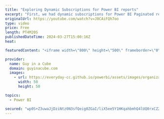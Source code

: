```yaml
---
title: "Exploring Dynamic Subscriptions for Power BI reports"
excerpt: "First, we had dynamic subscriptions for Power BI Paginated reports. Now they are available for Power BI reports! Patrick walks you through how to take advantage of them!  Dynamic per recipient subscriptions for reports (Preview) https://learn.microsoft.com/power-bi/collaborate-share/power-bi-dynamic-report-subscriptions"
originalUrl: https://youtube.com/watch?v=J0CAiFQh7oo
type: video
price: Free
length: PT4M20S
publishedDateTime: 2024-03-27T15:00:16Z
heat: 

featuredContent: "<iframe width=\"800\" height=\"500\" frameborder=\"0\" src=\"https://www.youtube.com/embed/J0CAiFQh7oo\" allow=\"accelerometer; autoplay; encrypted-media; gyroscope; picture-in-picture\" allowfullscreen></iframe>"

provider:
  name: Guy in a Cube
  domain: guyinacube.com
  images:
    - url: https://everyday-cc.github.io/powerbi/assets/images/organizations/guyinacube.com-50x50.jpg
      width: 50
      height: 50

topics:
  - Power BI

secured: "wp0S+Z3uwaJjDziNtz0N3sfQeig0ZGaI/liX5ee5Y1HKqahbmhQ4lUQ0rxCZ2QFR3/sLbW6uP35MDvmD+tDZiXXBM0m/xDfwrjgVIc5nqlP6X2fG+Qpqw02fBCiuSFvCD8OLtjs64paKD2ouCbnzEFm4qr1c3GA+LG4eQ/aUEgY9OzaQoNTl5kXPpqx9oarWGo/t6wU6vLkzquAKKlmTtfrmi3flOMll/chqr7T9NG1CdzPlf45Znx3U9Or0ZPsPzOCo1aPiAoYNWPyOEM0I0dXkiUPwSqcJuTpejoNzbRAmK+sK+3aYOw2QwWMbK4/47vpbYCA8Ac09T2/Ix4WjLQCjCOWgf0HtXzuJ+WD6Ybrtf5qLzVMPskHlJ0ZNkjwcWPZn8q5vQywW7WBW7w64jCCNYzPVtngJoYblo1wapA8=;AiaLuGYKyLH1ZkSQWLmv/A=="
---
```


